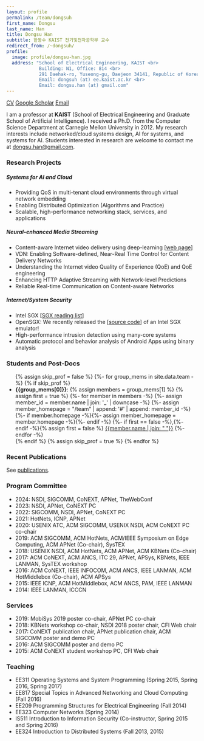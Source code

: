 ```yaml
---
layout: profile
permalink: /team/dongsuh
first_name: Dongsu
last_name: Han
title: Dongsu Han
subtitle: 한동수 KAIST 전기및전자공학부 교수
redirect_from: /~dongsuh/
profile: 
  image: profile/dongsu-han.jpg
  address: "School of Electrical Engineering, KAIST <br>
            Building: N1, Office: 814 <br>
            291 Daehak-ro, Yuseong-gu, Daejeon 34141, Republic of Korea<br>
            Email: dongsuh (at) ee.kaist.ac.kr <br>
            Email: dongsu.han (at) gmail.com"
---
```

<p class="profile-buttons">
    <a class="btn z-depth-0" href="/assets/profile/dongsuh/HAN-CV-2023.pdf">CV</a>
    <a class="btn z-depth-0" href="https://scholar.google.co.kr/citations?user=NMggRxkAAAAJ">Google Scholar</a>
    <a class="btn z-depth-0" href="mailto:dongsu.han@gmail.com">Email</a>
</p>




I am a professor at **KAIST** (School of Electrical Engineering and Graduate School of Artificial Intelligence). I received a Ph.D. from the Computer Science Department at Carnegie Mellon University in 2012. My research interests include networked/cloud systems design, AI for systems, and systems for AI. Students interested in research are welcome to contact me at <dongsu.han@gmail.com>.

### Research Projects
##### Systems for AI and Cloud
 - Providing QoS in multi-tenant cloud environments through virtual network embedding
 - Enabling Distributed Optimization (Algorithms and Practice)
 - Scalable, high-performance networking stack, services, and applications

##### Neural-enhanced Media Streaming
- Content-aware Internet video delivery using deep-learning \[[web page](http://web.inalab.net/~nas/)\]
- VDN: Enabling Software-defined, Near-Real Time Control for Content Delivery Networks
- Understanding the Internet video Quality of Experience (QoE) and QoE engineering
- Enhancing HTTP Adaptive Streaming with Network-level Predictions
- Reliable Real-time Communication on Content-aware Networks

##### Internet/System Security
- Intel SGX \[[SGX reading list](https://docs.google.com/document/d/e/2PACX-1vQmwVAEA8p2BsCRoajcE4RKqwEmdReUZHavRePz4iN-2tdy_yQxGaO4oCfXmXlNmKry9GA3pgti6sYq/pub)\]
- OpenSGX: We recently released the \[[source code](https://github.com/sslab-gatech/opensgx)\] of an Intel SGX emulator!
- High-performance intrusion detection using many-core systems
- Automatic protocol and behavior analysis of Android Apps using binary analysis


### Students and Post-Docs
<ul>
{% assign skip_prof = false %}
{%- for group_mems in site.data.team -%}
    {% if skip_prof %}
        <li><b>{{group_mems[0]}}</b>: 
        {% assign members = group_mems[1] %}
        {% assign first = true %}
        {%- for member in members -%}
            {%- assign member_id = member.name | join: '_' | downcase -%}
            {%- assign member_homepage = "/team" | append: '#' | append: member_id -%}
            {%- if member.homepage -%}{%- assign member_homepage = member.homepage -%}{%- endif -%}
            {%- if first == false -%},{%- endif -%}{% assign first = false %} <a href="{{member_homepage}}">{{member.name | join: " "}}</a>
        {%- endfor -%}
        </li>
    {% endif %}
    {% assign skip_prof = true %}
{% endfor %}
</ul>

### Recent Publications
See [publications](/publications).

### Program Committee
- 2024: NSDI, SIGCOMM, CoNEXT, APNet, TheWebConf
- 2023: NSDI, APNet, CoNEXT PC
- 2022: SIGCOMM, NSDI, APNet, CoNEXT PC
- 2021: HotNets, ICNP, APNet
- 2020: USENIX ATC, ACM SIGCOMM, USENIX NSDI, ACM CoNEXT PC co-chair
- 2019: ACM SIGCOMM, ACM HotNets, ACM/IEEE Symposium on Edge Computing, ACM APNet (Co-chair), SysTEX
- 2018: USENIX NSDI, ACM HotNets, ACM APNet, ACM KBNets (Co-chair)
- 2017: ACM CoNEXT, ACM ANCS, ITC 29, APNet, APSys, KBNets, IEEE LANMAN, SysTEX workshop
- 2016: ACM CoNEXT, IEEE INFOCOM, ACM ANCS, IEEE LANMAN, ACM HotMiddlebox (Co-chair), ACM APSys
- 2015: IEEE ICNP, ACM HotMiddlebox, ACM ANCS, PAM, IEEE LANMAN
- 2014: IEEE LANMAN, ICCCN

### Services
- 2019: MobiSys 2019 poster co-chair, APNet PC co-chair
- 2018: KBNets workshop co-chair, NSDI 2018 poster chair, CFI Web chair
- 2017: CoNEXT publication chair, APNet publication chair, ACM SIGCOMM poster and demo PC
- 2016: ACM SIGCOMM poster and demo PC
- 2015: ACM CoNEXT student workshop PC, CFI Web chair

### Teaching
- EE311 Operating Systems and System Programming (Spring 2015, Spring 2016, Spring 2017)
- EE817 Special Topics in Advanced Networking and Cloud Computing (Fall 2016)
- EE209 Programming Structures for Electrical Engineering (Fall 2014)
- EE323 Computer Networks (Spring 2014)
- IS511 Introduction to Information Security (Co-instructor, Spring 2015 and Spring 2016)
- EE324 Introduction to Distributed Systems (Fall 2013, 2015)
